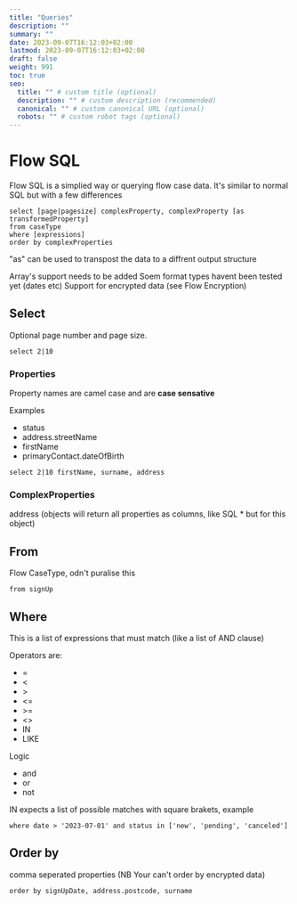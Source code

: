 ```yaml
---
title: "Queries"
description: ""
summary: ""
date: 2023-09-07T16:12:03+02:00
lastmod: 2023-09-07T16:12:03+02:00
draft: false
weight: 991
toc: true
seo:
  title: "" # custom title (optional)
  description: "" # custom description (recommended)
  canonical: "" # custom canonical URL (optional)
  robots: "" # custom robot tags (optional)
---
```


# Flow SQL

Flow SQL is a simplied way or querying flow case data. It's similar to normal SQL but with a few differences

```
select [page|pagesize] complexProperty, complexProperty [as transformedProperty]
from caseType
where [expressions]
order by complexProperties
```

"as" can be used to transpost the data to a diffrent output structure

Array's support needs to be added
Soem format types havent been tested yet (dates etc)
Support for encrypted data (see Flow Encryption)

## Select
Optional page number and page size.

```
select 2|10
```

### Properties

Property names are camel case and are **case sensative**

Examples
- status
- address.streetName 
- firstName
- primaryContact.dateOfBirth

```
select 2|10 firstName, surname, address
```

### ComplexProperties
address (objects will return all properties as columns, like SQL * but for this object)

## From
Flow CaseType, odn't puralise this

```
from signUp
```

## Where
This is a list of expressions that must match (like a list of AND clause)

Operators are:
- =
- &lt;
- &gt;
- &lt;=
- &gt;=
- &lt;&gt;
- IN 
- LIKE

Logic 
- and 
- or
- not

IN expects a list of possible matches with square brakets, example 
```
where date > '2023-07-01' and status in ['new', 'pending', 'canceled']
```

## Order by

comma seperated properties (NB Your can't order by encrypted data)

```
order by signUpDate, address.postcode, surname
```





